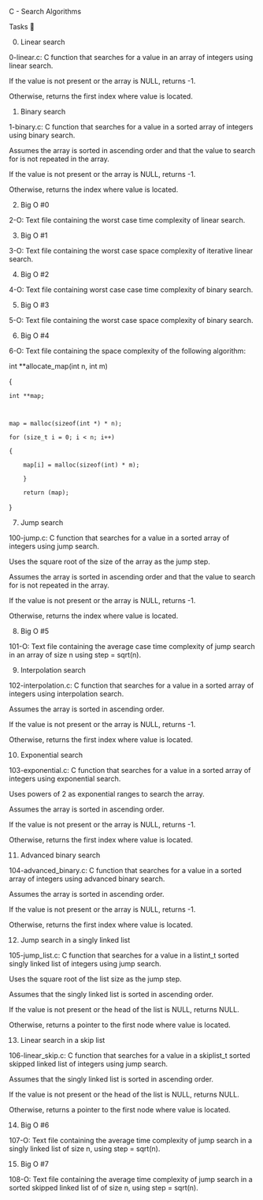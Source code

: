 C - Search Algorithms

Tasks 📃

0. Linear search



0-linear.c: C function that searches for a value in an array of integers using linear search.

If the value is not present or the array is NULL, returns -1.

Otherwise, returns the first index where value is located.

1. Binary search



1-binary.c: C function that searches for a value in a sorted array of integers using binary search.

Assumes the array is sorted in ascending order and that the value to search for is not repeated in the array.

If the value is not present or the array is NULL, returns -1.

Otherwise, returns the index where value is located.

2. Big O #0



2-O: Text file containing the worst case time complexity of linear search.

3. Big O #1



3-O: Text file containing the worst case space complexity of iterative linear search.

4. Big O #2



4-O: Text file containing worst case case time complexity of binary search.

5. Big O #3



5-O: Text file containing the worst case space complexity of binary search.

6. Big O #4



6-O: Text file containing the space complexity of the following algorithm:

int **allocate_map(int n, int m)

{

    int **map;



    map = malloc(sizeof(int *) * n);

    for (size_t i = 0; i < n; i++)

    {

        map[i] = malloc(sizeof(int) * m);

		}

		return (map);

}

7. Jump search



100-jump.c: C function that searches for a value in a sorted array of integers using jump search.

Uses the square root of the size of the array as the jump step.

Assumes the array is sorted in ascending order and that the value to search for is not repeated in the array.

If the value is not present or the array is NULL, returns -1.

Otherwise, returns the index where value is located.

8. Big O #5



101-O: Text file containing the average case time complexity of jump search in an array of size n using step = sqrt(n).

9. Interpolation search



102-interpolation.c: C function that searches for a value in a sorted array of integers using interpolation search.

Assumes the array is sorted in ascending order.

If the value is not present or the array is NULL, returns -1.

Otherwise, returns the first index where value is located.

10. Exponential search



103-exponential.c: C function that searches for a value in a sorted array of integers using exponential search.

Uses powers of 2 as exponential ranges to search the array.

Assumes the array is sorted in ascending order.

If the value is not present or the array is NULL, returns -1.

Otherwise, returns the first index where value is located.

11. Advanced binary search



104-advanced_binary.c: C function that searches for a value in a sorted array of integers using advanced binary search.

Assumes the array is sorted in ascending order.

If the value is not present or the array is NULL, returns -1.

Otherwise, returns the first index where value is located.

12. Jump search in a singly linked list



105-jump_list.c: C function that searches for a value in a listint_t sorted singly linked list of integers using jump search.

Uses the square root of the list size as the jump step.

Assumes that the singly linked list is sorted in ascending order.

If the value is not present or the head of the list is NULL, returns NULL.

Otherwise, returns a pointer to the first node where value is located.

13. Linear search in a skip list



106-linear_skip.c: C function that searches for a value in a skiplist_t sorted skipped linked list of integers using jump search.

Assumes that the singly linked list is sorted in ascending order.

If the value is not present or the head of the list is NULL, returns NULL.

Otherwise, returns a pointer to the first node where value is located.

14. Big O #6



107-O: Text file containing the average time complexity of jump search in a singly linked list of size n, using step = sqrt(n).

15. Big O #7



108-O: Text file containing the average time complexity of jump search in a sorted skipped linked list of of size n, using step = sqrt(n).
